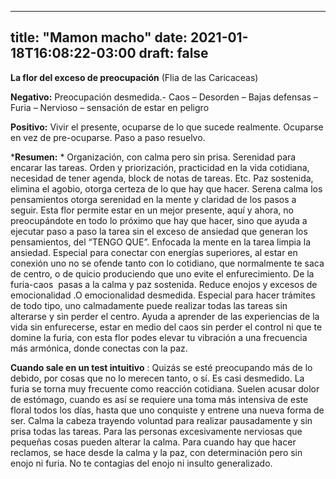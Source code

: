 
---
title: "Mamon macho"
date: 2021-01-18T16:08:22-03:00
draft: false
--- 
        

 

 






**La flor del exceso de preocupación** 
 (Flia
 de las Caricaceas)    


**Negativo:**  Preocupación
 desmedida.- Caos – Desorden – Bajas defensas – Furia – Nervioso – sensación de
 estar en peligro


**Positivo:**  Vivir
 el presente, ocuparse de lo que sucede realmente. Ocuparse en vez de
 pre-ocuparse. Paso a paso resuelvo.

***Resumen:** *
Organización,
 con calma pero sin prisa. Serenidad para encarar las tareas. Orden y
 priorización, practicidad en la vida cotidiana, necesidad de tener agenda,
 block de notas de tareas. Etc.
Paz sostenida,
 elimina el agobio, otorga certeza de lo que hay que hacer.
Serena
 calma los pensamientos otorga serenidad en la mente y claridad de los pasos a
 seguir.
Esta
 flor permite estar en un mejor presente, aquí y ahora, no preocupándote en todo
 lo próximo que hay que hacer, sino que ayuda a ejecutar paso a paso la tarea
 sin el exceso de ansiedad que generan los pensamientos, del “TENGO QUE”.
 Enfocada la mente en la tarea limpia la ansiedad.
Especial
 para conectar con energías superiores, al estar en conexión uno no se ofende
 tanto con lo cotidiano, que normalmente te saca de centro, o de quicio
 produciendo que uno evite el enfurecimiento.
De
 la furia-caos  pasas a la calma y paz
 sostenida.
Reduce
 enojos y excesos de emocionalidad .O emocionalidad desmedida.
Especial
 para hacer trámites de todo tipo, uno calmadamente puede realizar todas las
 tareas sin alterarse y sin perder el centro.
Ayuda
 a aprender de las experiencias de la vida sin enfurecerse, estar en medio del
 caos sin perder el control ni que te domine la furia, con esta flor podes
 elevar tu vibración a una frecuencia más armónica, donde conectas con la paz.


**Cuando sale en un test intuitivo** :
 Quizás se esté preocupando más de lo debido, por cosas que no lo merecen tanto,
 o sí. Es casi desmedido. La furia se torna muy frecuente como reacción
 cotidiana. Suelen acusar dolor de estómago, cuando es así se requiere una toma
 más intensiva de este floral todos los días, hasta que uno conquiste y entrene
 una nueva forma de ser.
Calma la cabeza trayendo voluntad para realizar
 pausadamente y sin prisa todas las tareas. Para las personas excesivamente
 nerviosas que pequeñas cosas pueden alterar la calma. Para cuando hay que hacer
 reclamos, se hace desde la calma y la paz, con determinación pero sin enojo ni
 furia. No te contagias del enojo ni insulto generalizado.



